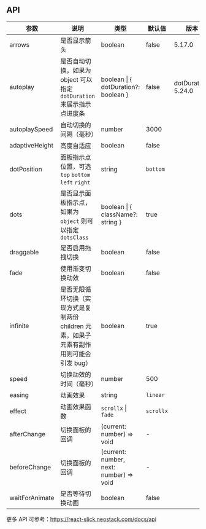 ## API
| 参数 | 说明 | 类型 | 默认值 | 版本 |
| --- | --- | --- | --- | --- |
| arrows | 是否显示箭头 | boolean | false | 5.17.0 |
| autoplay | 是否自动切换，如果为 object 可以指定 `dotDuration` 来展示指示点进度条 | boolean \| { dotDuration?: boolean } | false | dotDuration: 5.24.0 |
| autoplaySpeed | 自动切换的间隔（毫秒） | number | 3000 |  |
| adaptiveHeight | 高度自适应 | boolean | false |  |
| dotPosition | 面板指示点位置，可选 `top` `bottom` `left` `right` | string | `bottom` |  |
| dots | 是否显示面板指示点，如果为 `object` 则可以指定 `dotsClass` | boolean \| { className?: string } | true |  |
| draggable | 是否启用拖拽切换 | boolean | false |  |
| fade | 使用渐变切换动效 | boolean | false |  |
| infinite | 是否无限循环切换（实现方式是复制两份 children 元素，如果子元素有副作用则可能会引发 bug） | boolean | true |  |
| speed | 切换动效的时间（毫秒） | number | 500 |  |
| easing | 动画效果 | string | `linear` |  |
| effect | 动画效果函数 | `scrollx` \| `fade` | `scrollx` |  |
| afterChange | 切换面板的回调 | (current: number) => void | - |  |
| beforeChange | 切换面板的回调 | (current: number, next: number) => void | - |  |
| waitForAnimate | 是否等待切换动画 | boolean | false |  |
更多 API 可参考：<https://react-slick.neostack.com/docs/api>